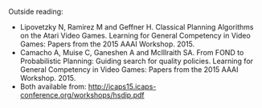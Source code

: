 Outside reading:
* Lipovetzky N, Ramirez M  and Geffner H. Classical Planning Algorithms on the Atari Video Games. Learning for General Competency in Video Games: Papers from the 2015 AAAI Workshop. 2015.
* Camacho A, Muise C, Ganeshen A and McIllraith SA. From FOND to Probabilistic Planning: Guiding search for quality policies. Learning for General Competency in Video Games: Papers from the 2015 AAAI Workshop. 2015.
* Both available from: http://icaps15.icaps-conference.org/workshops/hsdip.pdf